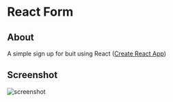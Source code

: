 # React Form

## About

A simple sign up for buit using React ([Create React App](https://github.com/facebook/create-react-app))

## Screenshot

![screenshot](https://commons.wikimedia.org/wiki/File:Gull_portrait_ca_usa.jpg)
